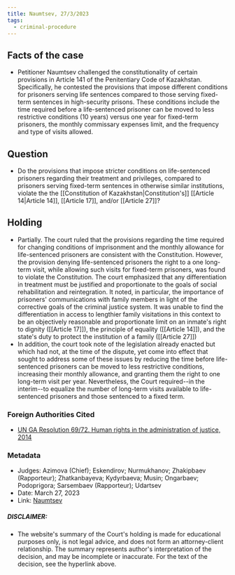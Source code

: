 ```yaml
---
title: Naumtsev, 27/3/2023
tags:
  - criminal-procedure
---
```


## Facts of the case
* Petitioner Naumtsev challenged the constitutionality of certain provisions in Article 141 of the Penitentiary Code of Kazakhstan. Specifically, he contested the provisions that impose different conditions for prisoners serving life sentences compared to those serving fixed-term sentences in high-security prisons. These conditions include the time required before a life-sentenced prisoner can be moved to less restrictive conditions (10 years) versus one year for fixed-term prisoners, the monthly commissary expenses limit, and the frequency and type of visits allowed.
## Question
* Do the provisions that impose stricter conditions on life-sentenced prisoners regarding their treatment and privileges, compared to prisoners serving fixed-term sentences in otherwise similar institutions, violate the the [[Constitution of Kazakhstan|Constitution's]] [[Article 14|Article 14]], [[Article 17]], and/or [[Article 27]]?
## Holding
* Partially. The court ruled that the provisions regarding the time required for changing conditions of imprisonment and the monthly allowance for life-sentenced prisoners are consistent with the Constitution. However, the provision denying life-sentenced prisoners the right to a one long-term visit, while allowing such visits for fixed-term prisoners, was found to violate the Constitution. The court emphasized that any differentiation in treatment must be justified and proportionate to the goals of social rehabilitation and reintegration. It noted, in particular, the importance of prisoners' communications with family members in light of the corrective goals of the criminal justice system. It was unable to find the differentiation in access to lengthier family visitations in this context to be an objectively reasonable and proportionate limit on an inmate's right to dignity ([[Article 17]]), the principle of equality ([[Article 14]]), and the state's duty to protect the institution of a family ([[Article 27]])
* In addition, the court took note of the legislation already enacted but which had not, at the time of the dispute, yet come into effect that sought to address some of these issues by reducing the time before life-sentenced prisoners can be moved to less restrictive conditions, increasing their monthly allowance, and granting them the right to one long-term visit per year. Nevertheless, the Court required--in the interim--to equalize the number of long-term visits available to life-sentenced prisoners and those sentenced to a fixed term. 
### Foreign Authorities Cited
* [UN GA Resolution 69/72. Human rights in the administration of justice, 2014](https://cambodia.ohchr.org/sites/default/files/Relevants/Dec%202014%20GA%20resolution%20on%20Human%20rights%20in%20the%20administration%20of%20justice%20A-RES-69-172.pdf)
### Metadata
* Judges: Azimova (Chief); Eskendirov; Nurmukhanov; Zhakipbaev (Rapporteur); Zhatkanbayeva; Kydyrbaeva; Musin; Ongarbaev; Podoprigora; Sarsembaev (Rapporteur); Udartsev
* Date: March 27, 2023
* Link: [Naumtsev](https://github.com/juzgenbayev/KSKR-Docs/raw/main/Naumtsev,%2027%20Mar%202023.docx)
##### DISCLAIMER:
* The website's summary of the Court's holding is made for educational purposes only, is not legal advice, and does not form an attorney-client relationship. The summary represents author's interpretation of the decision, and may be incomplete or inaccurate. For the text of the decision, see the hyperlink above.